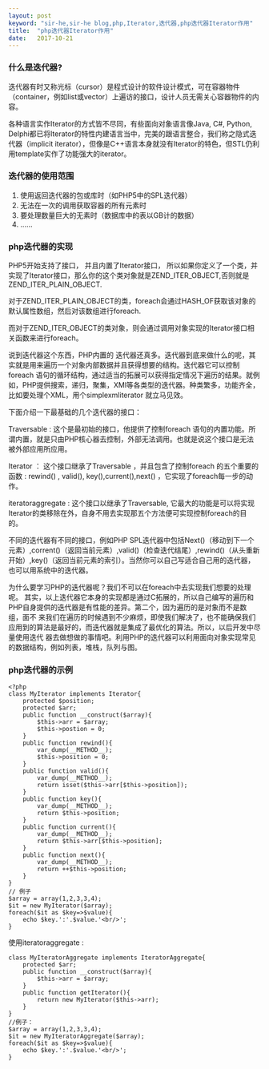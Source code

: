 ```yaml
---
layout: post
keyword: "sir-he,sir-he blog,php,Iterator,迭代器,php迭代器Iterator作用"
title:  "php迭代器Iterator作用"
date:   2017-10-21
---
```


### 什么是迭代器?

迭代器有时又称光标（cursor）是程式设计的软件设计模式，可在容器物件（container，例如list或vector）上遍访的接口，设计人员无需关心容器物件的内容。

各种语言实作Iterator的方式皆不尽同，有些面向对象语言像Java, C#, Python, Delphi都已将Iterator的特性内建语言当中，完美的跟语言整合，我们称之隐式迭代器（implicit iterator），但像是C++语言本身就没有Iterator的特色，但STL仍利用template实作了功能强大的iterator。

### 迭代器的使用范围

1. 使用返回迭代器的包或库时（如PHP5中的SPL迭代器）
2. 无法在一次的调用获取容器的所有元素时
3. 要处理数量巨大的无素时（数据库中的表以GB计的数据）
4. ……

<!--more-->

### php迭代器的实现

PHP5开始支持了接口， 并且内置了Iterator接口， 所以如果你定义了一个类，并实现了Iterator接口，那么你的这个类对象就是ZEND_ITER_OBJECT,否则就是ZEND_ITER_PLAIN_OBJECT.

对于ZEND_ITER_PLAIN_OBJECT的类，foreach会通过HASH_OF获取该对象的默认属性数组，然后对该数组进行foreach.

而对于ZEND_ITER_OBJECT的类对象，则会通过调用对象实现的Iterator接口相关函数来进行foreach。

说到迭代器这个东西，PHP内置的 迭代器还真多。迭代器到底来做什么的呢，其实就是用来遍历一个对象内部数据并且获得想要的结构。迭代器它可以控制foreach 语句的循环结构，通过适当的拓展可以获得指定情况下遍历的结果。就例如，PHP提供搜索，递归，聚集，XMl等各类型的迭代器。种类繁多，功能齐全，比如要处理个XML，用个simplexmliterator 就立马见效。

下面介绍一下最基础的几个迭代器的接口：

Traversable : 这个是最初始的接口，他提供了控制foreach 语句的内置功能。所谓内置，就是只由PHP核心器去控制，外部无法调用。也就是说这个接口是无法被外部应用所应用。

Iterator ： 这个接口继承了Traversable ，并且包含了控制foreach 的五个重要的函数 : rewind() , valid(), key(),current(),next() ，它实现了foreach每一步的动作。

iteratoraggregate : 这个接口以继承了Traversable, 它最大的功能是可以将实现Iterator的类移除在外，自身不用去实现那五个方法便可实现控制foreach的目的。

不同的迭代器有不同的接口，例如PHP SPL迭代器中包括Next()（移动到下一个元素）,corrent()（返回当前元素）,valid()（检查迭代结尾）,rewind()（从头重新开始）,key()（返回当前元素的索引）。当然你可以自己写适合自己用的迭代器，也可以用系统中的迭代器。

为什么要学习PHP的迭代器呢？我们不可以在foreach中去实现我们想要的处理呢。 其实，以上迭代器它本身的实现都是通过C拓展的，所以自己编写的遍历和PHP自身提供的迭代器是有性能的差异。第二个，因为遍历的是对象而不是数组，面不 来我们在遍历的时候遇到不少麻烦，即使我们解决了，也不能确保我们应用到的算法是最好的，而迭代器就是集成了最优化的算法。所以，以后开发中尽量使用迭代 器去做想做的事情吧。利用PHP的迭代器可以利用面向对象实现常见的数据结构，例如列表，堆栈，队列与图。

### php迭代器的示例

    <?php
    class MyIterator implements Iterator{
        protected $position;
        protected $arr;
        public function __construct($array){
            $this->arr = $array;
            $this->postion = 0;
        }
        public function rewind(){
            var_dump(__METHOD__);
            $this->position = 0;
        }
        public function valid(){
            var_dump(__METHOD__);
            return isset($this->arr[$this->position]);
        }
        public function key(){
            var_dump(__METHOD__);
            return $this->position;
        }
        public function current(){
            var_dump(__METHOD__);
            return $this->arr[$this->position];
        }
        public function next(){
            var_dump(__METHOD__);
            return ++$this->position;
        }
    }
    // 例子
    $array = array(1,2,3,3,4);
    $it = new MyIterator($array);
    foreach($it as $key=>$value){
        echo $key.':'.$value.'<br/>';  
    }

使用iteratoraggregate :

    class MyIteratorAggregate implements IteratorAggregate{
        protected $arr;
        public function __construct($array){
            $this->arr = $array;
        }
        public function getIterator(){
            return new MyIterator($this->arr);
        }
    }
    //例子：
    $array = array(1,2,3,3,4);
    $it = new MyIteratorAggregate($array);
    foreach($it as $key=>$value){
        echo $key.':'.$value.'<br/>';
    }
